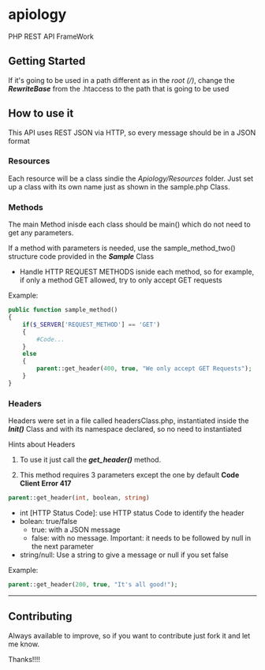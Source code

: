 # apiology
PHP REST API FrameWork

## Getting Started

If it's going to be used in a path different as in the *root (/)*, change the ***RewriteBase*** from the .htaccess to the path that is going to be used


## How to use it
This API uses REST JSON via HTTP, so every message should be in a JSON format

### Resources
Each resource will be a class sindie the *Apiology/Resources* folder. Just set up a class with its own name just as shown in the sample.php Class.


### Methods
The main Method inisde each class should be main() which do not need to get any parameters.

If a method with parameters is needed, use the sample_method_two() structure code provided in the ***Sample*** Class

- Handle HTTP REQUEST METHODS isnide each method, so for example, if only a method GET allowed, try to only accept GET requests

Example:

```php 
public function sample_method()
{
	if($_SERVER['REQUEST_METHOD'] == 'GET')
	{
		#Code...
	}
	else
	{
		parent::get_header(400, true, "We only accept GET Requests");
	}
}
```


### Headers
Headers were set in a file called headersClass.php, instantiated inside the ***Init()*** Class and with its namespace declared, so no need to instantiated

Hints about Headers

1. To use it just call the ***get_header()*** method. 

2. This method requires 3 parameters except the one by default **Code Client Error 417**

```php
parent::get_header(int, boolean, string)
```

- int [HTTP Status Code]: use HTTP status Code to identify the header
- bolean: true/false
	- true: with a JSON message
	- false: with no message. Important: it needs to be followed by null in the next parameter
- string/null: Use a string to give a message or null if you set false

Example:
```php
parent::get_header(200, true, "It's all good!");
```


--------------------

## Contributing
Always available to improve, so if you want to contribute just fork it and let me know.

Thanks!!!!